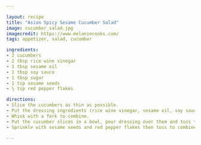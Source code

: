 ```yaml
---

layout: recipe
title: "Asian Spicy Sesame Cucumber Salad"
image: cucumber_salad.jpg
imagecredit: https://www.melaniecooks.com/
tags: appetizer, salad, cucumber

ingredients:
- 2 cucumbers
- 2 tbsp rice wine vinegar
- 1 tbsp sesame oil
- 1 tbsp soy sauce
- 1 tbsp sugar
- 1 tsp sesame seeds
- ½ tsp red pepper flakes

directions:
- Slice the cucumbers as thin as possible.
- Put the dressing ingredients (rice wine vinegar, sesame oil, soy sauce and sugar) in a cup.
- Whisk with a fork to combine.
- Put the cucumber slices in a bowl, pour dressing over them and toss to coat.
- Sprinkle with sesame seeds and red pepper flakes then toss to combine.

---
```

